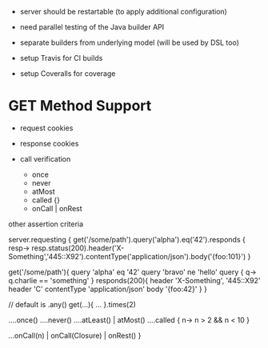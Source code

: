 
- server should be restartable (to apply additional configuration)
- need parallel testing of the Java builder API
- separate builders from underlying model (will be used by DSL too)

- setup Travis for CI builds
- setup Coveralls for coverage

# GET Method Support

- request cookies
- response cookies

- call verification
    - once
    - never
    - atMost
    - called {}
    - onCall | onRest
    
other assertion criteria

server.requesting {
   get('/some/path').query('alpha').eq('42').responds { resp->
        resp.status(200).header('X-Something','445::X92').contentType('application/json').body('{foo:101}')
   }
  
   get('/some/path'){
       query 'alpha' eq '42'
       query 'bravo' ne 'hello'
       query { q->
           q.charlie == 'something'
       }
       responds(200){
           header 'X-Something', '445::X92'
           header 'C'
           contentType 'application/json'
           body '{foo:42}'
       }
   }

   // default is .any() 
   get(...){ … }.times(2)

   ….once()
   ….never()
   ….atLeast() | atMost()
   ….called { n-> n > 2 && n < 10 }


   ...onCall(n) | onCall(Closure) | onRest()
}

